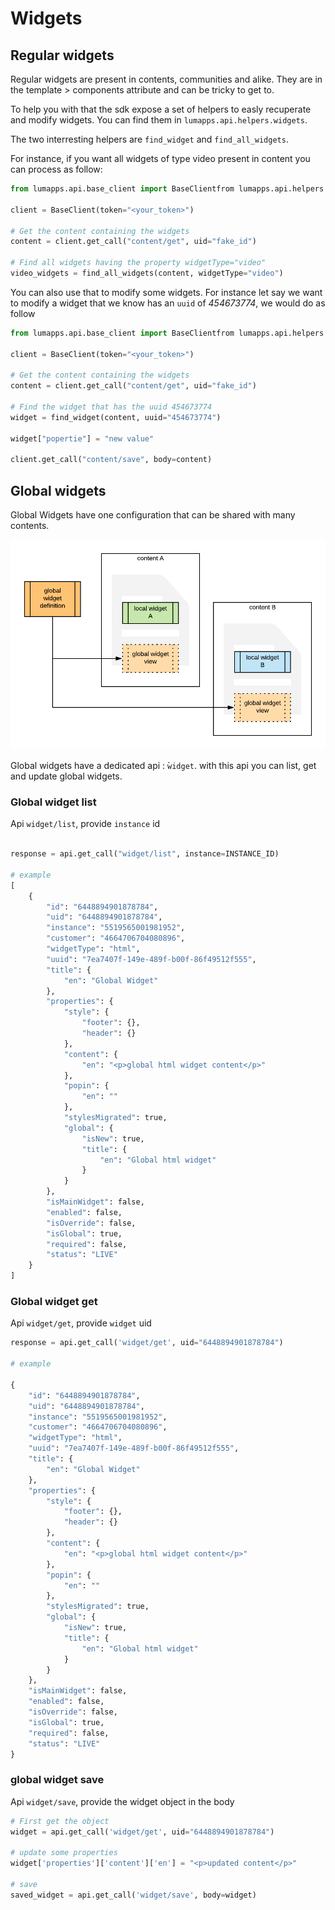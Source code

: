# Widgets

## Regular widgets

Regular widgets are present in contents, communities and alike. They are in the template > components attribute and can be tricky to get to.

To help you with that the sdk expose a set of helpers to easly recuperate and modify widgets.
You can find them in `lumapps.api.helpers.widgets`.

The two interresting helpers are `find_widget` and `find_all_widgets`.

For instance, if you want all widgets of type video present in content you can process as follow:

```python
from lumapps.api.base_client import BaseClientfrom lumapps.api.helpers.widgets import find_all_widgets

client = BaseClient(token="<your_token>")

# Get the content containing the widgets
content = client.get_call("content/get", uid="fake_id")

# Find all widgets having the property widgetType="video"
video_widgets = find_all_widgets(content, widgetType="video")
```

You can also use that to modify some widgets. For instance let say we want to modify a widget that we know has an `uuid` of *454673774*, we would do as follow

```python
from lumapps.api.base_client import BaseClientfrom lumapps.api.helpers.widgets import find_all_widgets

client = BaseClient(token="<your_token>")

# Get the content containing the widgets
content = client.get_call("content/get", uid="fake_id")

# Find the widget that has the uuid 454673774
widget = find_widget(content, uuid="454673774")

widget["popertie"] = "new value"

client.get_call("content/save", body=content)
```

## Global widgets
Global Widgets have one configuration that can be shared with many contents.

![Global Widget](../static/Global_Widget.png)

<!-- https://www.lucidchart.com/documents/edit/265399ed-15f4-423d-ae0b-3ee846e1a092/0_0?beaconFlowId=15FDFE2708C85DCB -->

Global widgets have a dedicated api : ̀`widget`. with this api you can list, get and update global widgets.

### Global widget list

Api `widget/list`, provide `instance` id

```python

response = api.get_call("widget/list", instance=INSTANCE_ID)

# example
[
    {
        "id": "6448894901878784",
        "uid": "6448894901878784",
        "instance": "5519565001981952",
        "customer": "4664706704080896",
        "widgetType": "html",
        "uuid": "7ea7407f-149e-489f-b00f-86f49512f555",
        "title": {
            "en": "Global Widget"
        },
        "properties": {
            "style": {
                "footer": {},
                "header": {}
            },
            "content": {
                "en": "<p>global html widget content</p>"
            },
            "popin": {
                "en": ""
            },
            "stylesMigrated": true,
            "global": {
                "isNew": true,
                "title": {
                    "en": "Global html widget"
                }
            }
        },
        "isMainWidget": false,
        "enabled": false,
        "isOverride": false,
        "isGlobal": true,
        "required": false,
        "status": "LIVE"
    }
]
```

### Global widget get

Api `widget/get`, provide `widget` uid


```python
response = api.get_call('widget/get', uid="6448894901878784")

# example

{
    "id": "6448894901878784",
    "uid": "6448894901878784",
    "instance": "5519565001981952",
    "customer": "4664706704080896",
    "widgetType": "html",
    "uuid": "7ea7407f-149e-489f-b00f-86f49512f555",
    "title": {
        "en": "Global Widget"
    },
    "properties": {
        "style": {
            "footer": {},
            "header": {}
        },
        "content": {
            "en": "<p>global html widget content</p>"
        },
        "popin": {
            "en": ""
        },
        "stylesMigrated": true,
        "global": {
            "isNew": true,
            "title": {
                "en": "Global html widget"
            }
        }
    },
    "isMainWidget": false,
    "enabled": false,
    "isOverride": false,
    "isGlobal": true,
    "required": false,
    "status": "LIVE"
}
```


### global widget save

Api `widget/save`, provide the widget object in the body

```python
# First get the object
widget = api.get_call('widget/get', uid="6448894901878784")

# update some properties
widget['properties']['content']['en'] = "<p>updated content</p>"

# save
saved_widget = api.get_call('widget/save', body=widget)
```
